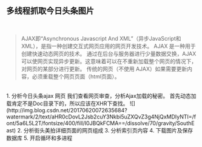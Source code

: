 ## 多线程抓取今日头条图片
<br />


> AJAX即“Asynchronous Javascript And XML”（异步JavaScript和XML），是指一种创建交互式网页应用的网页开发技术。
> AJAX 是一种用于创建快速动态网页的技术。 
> 通过在后台与服务器进行少量数据交换，AJAX 可以使网页实现异步更新。这意味着可以在不重新加载整个网页的情况下，对网页的某部分进行更新。 
> 传统的网页（不使用 AJAX）如果需要更新内容，必须重载整个网页页面（html页面）。


<br />
1. 分析今日头条ajax 网页
我们查看网页审查，分析Ajax加载的秘密。 
首先动态加载肯定不是Doc目录下的，所以应该在XHR下查找。 
![](http://img.blog.csdn.net/20170620072635684?watermark/2/text/aHR0cDovL2Jsb2cuY3Nkbi5uZXQvZ3g4NjQxMDIyNTI=/font/5a6L5L2T/fontsize/400/fill/I0JBQkFCMA==/dissolve/70/gravity/SouthEast)
2. 分析街头美拍详细页面的网页组成
3. 分析索引页内容
4. 下载图片及保存数据库
5. 开启循环和多进程
